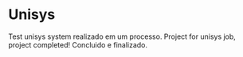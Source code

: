 # Unisys
 Test unisys system realizado em um processo.
Project for unisys job, project completed!
Concluido e finalizado.
